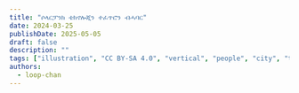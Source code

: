 ```yaml
---
title: "ሶላርፓንክ ቴክኖሎጂን ተፈጥሮን ብሓባር"
date: 2024-03-25
publishDate: 2025-05-05
draft: false
description: ""
tags: ["illustration", "CC BY-SA 4.0", "vertical", "people", "city", "transport", "tram" ]
authors:
  - loop-chan
---
```

